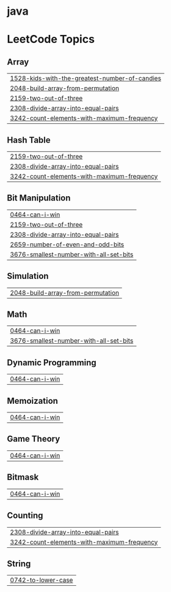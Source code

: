 # java
<!---LeetCode Topics Start-->
# LeetCode Topics
## Array
|  |
| ------- |
| [1528-kids-with-the-greatest-number-of-candies](https://github.com/Prajanthkumar/java/tree/master/1528-kids-with-the-greatest-number-of-candies) |
| [2048-build-array-from-permutation](https://github.com/Prajanthkumar/java/tree/master/2048-build-array-from-permutation) |
| [2159-two-out-of-three](https://github.com/Prajanthkumar/java/tree/master/2159-two-out-of-three) |
| [2308-divide-array-into-equal-pairs](https://github.com/Prajanthkumar/java/tree/master/2308-divide-array-into-equal-pairs) |
| [3242-count-elements-with-maximum-frequency](https://github.com/Prajanthkumar/java/tree/master/3242-count-elements-with-maximum-frequency) |
## Hash Table
|  |
| ------- |
| [2159-two-out-of-three](https://github.com/Prajanthkumar/java/tree/master/2159-two-out-of-three) |
| [2308-divide-array-into-equal-pairs](https://github.com/Prajanthkumar/java/tree/master/2308-divide-array-into-equal-pairs) |
| [3242-count-elements-with-maximum-frequency](https://github.com/Prajanthkumar/java/tree/master/3242-count-elements-with-maximum-frequency) |
## Bit Manipulation
|  |
| ------- |
| [0464-can-i-win](https://github.com/Prajanthkumar/java/tree/master/0464-can-i-win) |
| [2159-two-out-of-three](https://github.com/Prajanthkumar/java/tree/master/2159-two-out-of-three) |
| [2308-divide-array-into-equal-pairs](https://github.com/Prajanthkumar/java/tree/master/2308-divide-array-into-equal-pairs) |
| [2659-number-of-even-and-odd-bits](https://github.com/Prajanthkumar/java/tree/master/2659-number-of-even-and-odd-bits) |
| [3676-smallest-number-with-all-set-bits](https://github.com/Prajanthkumar/java/tree/master/3676-smallest-number-with-all-set-bits) |
## Simulation
|  |
| ------- |
| [2048-build-array-from-permutation](https://github.com/Prajanthkumar/java/tree/master/2048-build-array-from-permutation) |
## Math
|  |
| ------- |
| [0464-can-i-win](https://github.com/Prajanthkumar/java/tree/master/0464-can-i-win) |
| [3676-smallest-number-with-all-set-bits](https://github.com/Prajanthkumar/java/tree/master/3676-smallest-number-with-all-set-bits) |
## Dynamic Programming
|  |
| ------- |
| [0464-can-i-win](https://github.com/Prajanthkumar/java/tree/master/0464-can-i-win) |
## Memoization
|  |
| ------- |
| [0464-can-i-win](https://github.com/Prajanthkumar/java/tree/master/0464-can-i-win) |
## Game Theory
|  |
| ------- |
| [0464-can-i-win](https://github.com/Prajanthkumar/java/tree/master/0464-can-i-win) |
## Bitmask
|  |
| ------- |
| [0464-can-i-win](https://github.com/Prajanthkumar/java/tree/master/0464-can-i-win) |
## Counting
|  |
| ------- |
| [2308-divide-array-into-equal-pairs](https://github.com/Prajanthkumar/java/tree/master/2308-divide-array-into-equal-pairs) |
| [3242-count-elements-with-maximum-frequency](https://github.com/Prajanthkumar/java/tree/master/3242-count-elements-with-maximum-frequency) |
## String
|  |
| ------- |
| [0742-to-lower-case](https://github.com/Prajanthkumar/java/tree/master/0742-to-lower-case) |
<!---LeetCode Topics End-->